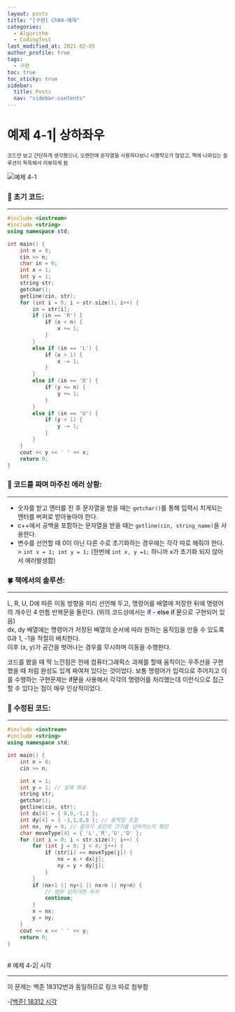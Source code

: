 ```yaml
---
layout: posts
title: "[구현] Ch04-예제"
categories:
  - Algorithm
  - CodingTest
last_modified_at: 2021-02-05
author_profile: true
tags:
  - 구현
toc: true
toc_sticky: true
sidebar:
  title: Posts
  nav: "sidebar-contents"
---
```


# 예제 4-1| 상하좌우

<small>
코드만 보고 간단하게 생각했으나, 오랜만에 문자열을 사용하다보니 시행착오가 많았고, 책에 나와있는 솔루션이 독특해서 리뷰하게 됨
</small>

![예제 4-1](/assets/image/04-ex-1.PNG)

### 🌷 초기 코드:

-----

```c++
#include <iostream>
#include <string>
using namespace std;

int main() {
	int n = 0;
	cin >> n;
	char in = 0;
	int x = 1;
	int y = 1;
	string str;
	getchar();
	getline(cin, str);
	for (int i = 0; i < str.size(); i++) {
		in = str[i];
		if (in == 'R') {
			if (x < n) {
				x += 1;
			}
		}
		else if (in == 'L') {
			if (x > 1) {
				x -= 1;
			}
		}
		else if (in == 'D') {
			if (y <= n) {
				y += 1;
			}
		}
		else if (in == 'U') {
			if (y > 1) {
				y -= 1;
			}
		}
	}
	cout << y << ' ' << x;
	return 0;
}
```

### 🌼 코드를 짜며 마주친 에러 상황:

-----

   - 숫자를 받고 엔터를 친 후 문자열을 받을 때는 ```getchar()```를 통해 입력시 치게되는 엔터를 버퍼로 받아놓아야 한다.
   - c++에서 공백을 포함하는 문자열을 받을 때는 ```getline(cin, string_name)```을 사용한다.
   - 변수를 선언할 때 0이 아닌 다른 수로 초기화하는 경우에는 각각 따로 해줘야 한다. > ```int x = 1; int y = 1;``` (한번에 ```int x, y =1;``` 하니까 x가 초기화 되지 않아서 에러발생함)

### 🍀 책에서의 솔루션:

-----

L, R, U, D에 따른 이동 방향을 미리 선언해 두고, 명령어를 배열에 저장한 뒤에 명령어의 개수인 4 만틈 반복문을 돌린다. (위의 코드상에서는 <mark style='background-color: #f5f0ff'>if - else if 문</mark>으로 구현되어 있음)
<br>
dx, dy 배열에는 명령어가 저장된 배열의 순서에 따라 원하는 움직임을 만들 수 있도록 0과 1, -1을 적절히 배치한다.
<br>
이후 (x, y)가 공간을 벗어나는 경우를 무시하며 이동을 수행한다.

코드를 봤을 때 딱 느낀점은 전에 컴퓨터그래픽스 과제를 할때 움직이는 우주선을 구현했을 때 처럼 완성도 있게 짜여져 있다는 것이었다. 보통 명령어가 입력으로 주어지고 이를 수행하는 구현문제는 <mark style='background-color: #f5f0ff'>if문</mark>을 사용해서 각각의 명령어를 처리했는데 이런식으로 접근할 수 있다는 점이 매우 인상적이었다.


### 🌻 수정된 코드:

-----

```c++
#include <iostream>
#include <string>
using namespace std;

int main() {
	int n = 0;
	cin >> n;

	int x = 1;
	int y = 1; // 실제 좌표
	string str;
	getchar();
	getline(cin, str);
	int dx[4] = { 0,0,-1,1 };
	int dy[4] = { -1,1,0,0 }; // 움직임 조절
	int nx, ny = 0; // 결과가 공간의 크기를 넘어가는지 확인
	char moveType[4] = { 'L','R','U','D' };
	for (int i = 0; i < str.size(); i++) {
		for (int j = 0; j < 4; j++) {
			if (str[i] == moveType[j]) {
				nx = x + dx[j];
				ny = y + dy[j];
			}
		}
		if (nx<1 || ny<1 || nx>n || ny>n) {
			// 범위 넘어가면 무시
			continue;
		}
		x = nx;
		y = ny;
	}
	cout << x << ' ' << y;
	return 0;
}
```

<br>
# 예제 4-2| 시각

-----

이 문제는 백준 18312번과 동일하므로 링크 따로 첨부함

-<a href="https://rayrny.github.io/boj/boj-18312/">[백준] 18312 시각</a>
